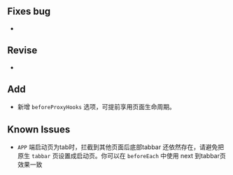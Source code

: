 ## Fixes bug
* 

## Revise
* 

## Add
* 新增 `beforeProxyHooks` 选项，可提前享用页面生命周期。

## Known Issues
* `APP` 端启动页为tab时，拦截到其他页面后底部tabbar 还依然存在，请避免把原生 `tabbar` 页设置成启动页。你可以在 `beforeEach` 中使用 next 到tabbar页效果一致